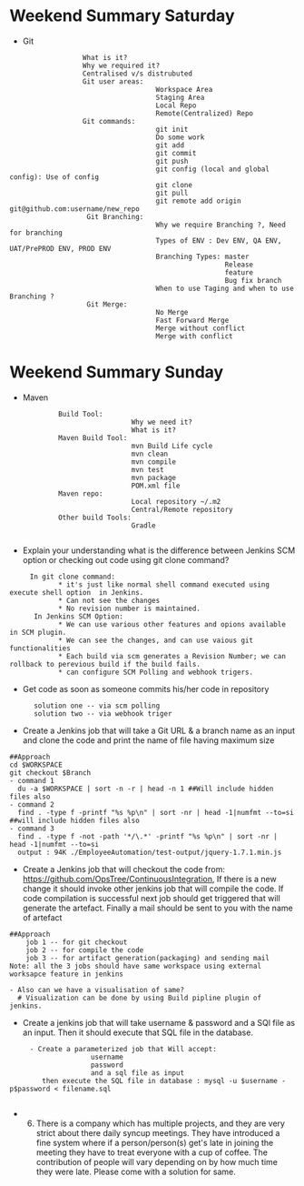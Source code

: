 # Weekend Summary Saturday

* Git
```
                  What is it?
                  Why we required it?
                  Centralised v/s distrubuted
                  Git user areas:
                                    Workspace Area
                                    Staging Area
                                    Local Repo
                                    Remote(Centralized) Repo
                  Git commands:
                                    git init
                                    Do some work
                                    git add
                                    git commit
                                    git push
                                    git config (local and global config): Use of config
                                    git clone
                                    git pull
                                    git remote add origin git@github.com:username/new_repo
                   Git Branching:
                                    Why we require Branching ?, Need for branching
                                    Types of ENV : Dev ENV, QA ENV, UAT/PrePROD ENV, PROD ENV
                                    Branching Types: master
                                                     Release
                                                     feature
                                                     Bug fix branch
                                    When to use Taging and when to use Branching ?
                   Git Merge:
                                    No Merge
                                    Fast Forward Merge
                                    Merge without conflict
                                    Merge with conflict
```                                    

# Weekend Summary Sunday

* Maven
```
            Build Tool:
                              Why we need it?
                              What is it?
            Maven Build Tool:
                              mvn Build Life cycle
                              mvn clean
                              mvn compile
                              mvn test
                              mvn package
                              POM.xml file
            Maven repo:       
                              Local repository ~/.m2
                              Central/Remote repository
            Other build Tools:
                              Gradle      
                              
```

* Explain your understanding what is the difference between Jenkins SCM option or checking out code using git clone command?
```
     In git clone command:
            * it's just like normal shell command executed using execute shell option  in Jenkins.
            * Can not see the changes
            * No revision number is maintained.
      In Jenkins SCM Option:
            * We can use various other features and opions available in SCM plugin.
            * We can see the changes, and can use vaious git functionalities
            * Each build via scm generates a Revision Number; we can rollback to perevious build if the build fails.
            * can configure SCM Polling and webhook trigers.
```

* Get code as soon as someone commits his/her code in repository
```
      solution one -- via scm polling
      solution two -- via webhook triger
```

* Create a Jenkins job that will take a Git URL & a branch name as an input and clone the code and print the name of file having maximum size
```
##Approach
cd $WORKSPACE
git checkout $Branch
- command 1
  du -a $WORKSPACE | sort -n -r | head -n 1 ##Will include hidden files also
- command 2
  find . -type f -printf "%s %p\n" | sort -nr | head -1|numfmt --to=si ##will include hidden files also
- command 3
  find . -type f -not -path '*/\.*' -printf "%s %p\n" | sort -nr | head -1|numfmt --to=si
  output : 94K ./EmployeeAutomation/test-output/jquery-1.7.1.min.js
```

* Create a Jenkins job that will checkout the code from: https://github.com/OpsTree/ContinuousIntegration, If there is a new change it should invoke other jenkins job that will compile the code. If code compilation is successful next job should get triggered that will generate the artefact. Finally a mail should be sent to you with the name of artefact
```
##Approach
    job 1 -- for git checkout
    job 2 -- for compile the code
    job 3 -- for artifact generation(packaging) and sending mail
Note: all the 3 jobs should have same workspace using external worksapce feature in jenkins

- Also can we have a visualisation of same?
  # Visualization can be done by using Build pipline plugin of jenkins.
```
  
* Create a jenkins job that will take username & password and a SQl file as an input. Then it should execute that SQL file in the database.
```
     - Create a parameterized job that Will accept:
                    username
                    password
                    and a sql file as input
        then execute the SQL file in database : mysql -u $username -p$password < filename.sql
        
```

* 6. There is a company which has multiple projects, and they are very strict about there daily syncup meetings. They have introduced a fine system where if a person/person(s) get's late in joining the meeting they have to treat everyone with a cup of coffee. The contribution of people will vary depending on by how much time they were late. Please come with a solution for same.

